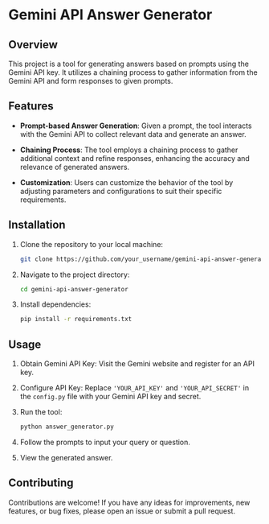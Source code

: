 # Gemini API Answer Generator

## Overview

This project is a tool for generating answers based on prompts using the Gemini API key. It utilizes a chaining process to gather information from the Gemini API and form responses to given prompts.

## Features

- **Prompt-based Answer Generation**: Given a prompt, the tool interacts with the Gemini API to collect relevant data and generate an answer.
  
- **Chaining Process**: The tool employs a chaining process to gather additional context and refine responses, enhancing the accuracy and relevance of generated answers.
  
- **Customization**: Users can customize the behavior of the tool by adjusting parameters and configurations to suit their specific requirements.

## Installation

1. Clone the repository to your local machine:

    ```bash
    git clone https://github.com/your_username/gemini-api-answer-generator.git
    ```

2. Navigate to the project directory:

    ```bash
    cd gemini-api-answer-generator
    ```

3. Install dependencies:

    ```bash
    pip install -r requirements.txt
    ```

## Usage

1. Obtain Gemini API Key: Visit the Gemini website and register for an API key.

2. Configure API Key: Replace `'YOUR_API_KEY'` and `'YOUR_API_SECRET'` in the `config.py` file with your Gemini API key and secret.

3. Run the tool:

    ```bash
    python answer_generator.py
    ```

4. Follow the prompts to input your query or question.

5. View the generated answer.

## Contributing

Contributions are welcome! If you have any ideas for improvements, new features, or bug fixes, please open an issue or submit a pull request.
